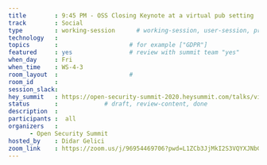 ```yaml
---
title        : 9:45 PM - OSS Closing Keynote at a virtual pub setting
track        : Social
type         : working-session      # working-session, user-session, product-session
technology   :
topics       :                    # for example ["GDPR"]
featured     : yes                # review with summit team "yes"
when_day     : Fri
when_time    : WS-4-3
room_layout  :                    #
room_id      :
session_slack: 
hey_summit   : https://open-security-summit-2020.heysummit.com/talks/virtual-pub/
status       :             # draft, review-content, done
description  :
participants :  all
organizers   : 
      - Open Security Summit
hosted_by    : Didar Gelici
zoom_link    : https://zoom.us/j/96954469706?pwd=L1ZCb3JjMkI2S3VQYXJNbG9xNGRUUT09    
---
```

